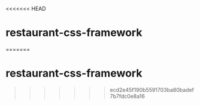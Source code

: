 <<<<<<< HEAD
# restaurant-css-framework
=======
# restaurant-css-framework
>>>>>>> ecd2e45f190b5591703ba80badef7b7fdc0e8a16
